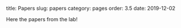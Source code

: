 title: Papers
slug: papers
category: pages
order: 3.5
date: 2019-12-02

Here the papers from the lab!
